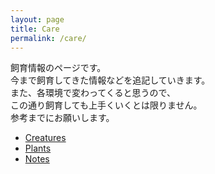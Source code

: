 ```yaml
---
layout: page
title: Care
permalink: /care/
---
```


飼育情報のページです。  
今まで飼育してきた情報などを追記していきます。  
また、各環境で変わってくると思うので、  
この通り飼育しても上手くいくとは限りません。  
参考までにお願いします。

* [Creatures](care/creatures.md)
* [Plants](care/plants.md)
* [Notes](care/notes.md)
